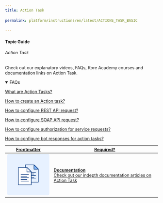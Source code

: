```yaml
---
title: Action Task

permalink: platform/instructions/en/latest/ACTIONS_TASK_BASIC

---
```

#### Topic Guide
###### Action Task

  Check out our explanatory videos, FAQs, Kore Academy courses and documentation links on Action Task.

<details open>
  <summary>FAQs
  </summary>

  <a class="doc-link" target="_blank" href="https://developer.kore.ai/docs/bots/bot-builder-tool/action-info-task/kore-bot-action-tasks/">
 
  What are Action Tasks?

</a>

<a class="doc-link" target="_blank" href="https://developer.kore.ai/docs/bots/bot-builder-tool/action-info-task/kore-bot-action-tasks/#general">
 
  How to create an Action task?

</a>


<a class="doc-link" target="_blank" href="https://developer.kore.ai/docs/bots/bot-builder-tool/action-info-task/kore-bot-action-tasks/#rest">
 
  How to configure REST API request?

</a>


<a class="doc-link" target="_blank" href="https://developer.kore.ai/docs/bots/bot-builder-tool/action-info-task/kore-bot-action-tasks/#apirequest-soap">

  How to configure SOAP API request?

</a>

<a class="doc-link" target="_blank" href="https://developer.kore.ai/docs/bots/bot-builder-tool/action-info-task/kore-bot-action-tasks/#auth">

  How to configure authorization for service requests?

</a>

<a class="doc-link" target="_blank" href="https://developer.kore.ai/docs/bots/bot-builder-tool/action-info-task/kore-bot-action-tasks/#bot-response">

  How to configure bot responses for action tasks?

</a>


</details>



<a class="doc-link" target="_blank" href="https://developer.kore.ai/docs/bots/bot-builder-tool/action-info-task/kore-bot-action-tasks/">
 

| Frontmatter | Required? |
|-------------|-------------|
| ![alt text](images/docIcon.svg "Title") | **Documentation**  <br /> Check out our indepth documentation articles on Action Task | 


</a>
